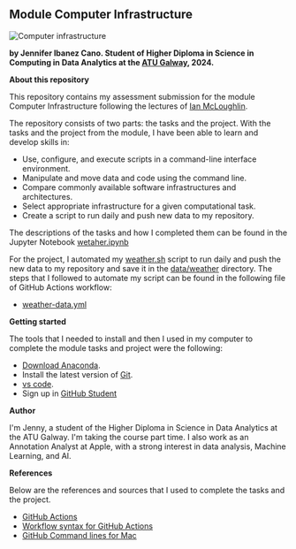 ## Module Computer Infrastructure

![Computer infrastructure](https://blog.interfell.com/hubfs/Qué%20está%20pasando%20en%20la%20industria%20de%20la%20tecnología.jpg)

**by Jennifer Ibanez Cano. Student of Higher Diploma in Science in Computing in Data Analytics at the [ATU Galway](https://www.atu.ie), 2024.**

**About this repository**

This repository contains my assessment submission for the module Computer Infrastructure following the lectures of [Ian McLoughlin](https://github.com/ianmcloughlin/2425_computer_infrastructure). 

The repository consists of two parts: the tasks and the project. With the tasks and the project from the module, I have been able to learn and develop skills in:

* Use, configure, and execute scripts in a command-line interface environment.
* Manipulate and move data and code using the command line.
* Compare commonly available software infrastructures and architectures.
* Select appropriate infrastructure for a given computational task.
* Create a script to run daily and push new data to my repository.

The descriptions of the tasks and how I completed them can be found in the Jupyter Notebook [wetaher.ipynb](https://github.com/Jennyicano/computer_infrastructure/blob/main/weather.ipynb)

For the project, I automated my [weather.sh](https://github.com/Jennyicano/computer_infrastructure/blob/main/weather.sh) script to run daily and push the new data to my repository and save it in the [data/weather](https://github.com/Jennyicano/computer_infrastructure/tree/main/data/weather) directory.  The steps that I followed to automate my script can be found in the following file of GitHub Actions workflow: 
* [weather-data.yml](https://github.com/Jennyicano/computer_infrastructure/blob/main/.github/workflows/weather-data.yml)

**Getting started**

The tools that I needed to install and then I used in my computer to complete the module tasks and project were the following: 

* [Download Anaconda](https://www.anaconda.com/download/success). 
* Install the latest version of [Git](https://git-scm.com/downloads).
* [vs code](https://code.visualstudio.com).
* Sign up in [GitHub Student](https://education.github.com/pack)  

**Author**

I'm Jenny, a student of the Higher Diploma in Science in Data Analytics at the ATU Galway. I'm taking the course part time. I also work as an Annotation Analyst at Apple, with a strong interest in data analysis, Machine Learning, and AI.

**References**

Below are the references and sources that I used to complete the tasks and the project.

* [GitHub Actions](https://docs.github.com/en/actions/about-github-actions/understanding-github-actions)
* [Workflow syntax for GitHub Actions](https://docs.github.com/en/actions/writing-workflows/workflow-syntax-for-github-actions)
* [GitHub Command lines for Mac](https://github.com/0nn0/terminal-mac-cheatsheet)

